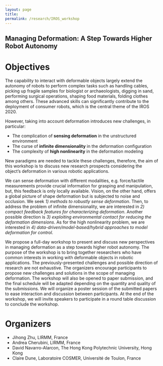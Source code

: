 ```yaml
---
layout: page
title:
permalink: /research/IROS_workshop
---
```

## Managing Deformation: A Step Towards Higher Robot Autonomy

# Objectives
The capability to interact with deformable objects largely extend the autonomy of robots to perform complex tasks such as handling cables, picking up fragile samples for biologist or archaeologists, digging in sand, performing surgical operations, shaping food materials, folding clothes among others. These advanced skills can significantly contribute to the deployment of consumer robots, which is the central theme of the IROS 2020.

However, taking into account deformation introduces new challenges, in particular:
 - The complication of **sensing deformation** in the unstructured environment  
 - The curse of **infinite dimensionality** in the deformation configuration
 - The complexity of **high nonlinearity** in the deformation modeling

New paradigms are needed to tackle these challenges, therefore, the aim of  this workshop is  to discuss new research prospects considering the object’s deformation in various robotic applications.

We can sense deformation with different modalities, e.g. force/tactile measurements provide crucial information for grasping and manipulation, but, this feedback is only locally available. Vision, on the other hand, offers a global picture of shape deformation but is subjected to noise and occlusion. We seek *1) methods to robustly sense deformation*. Then, to address the problem of infinite dimensionality, we are interested in *2) compact feedback features for characterizing deformation*. Another possible direction is *3) exploiting environmental contact for reducing the deformation dimensions*. As for the high nonlinearity problem, we are interested in *4) data-driven/model-based/hybrid approaches to model deformation for control*.

We propose a full-day workshop to present and discuss new perspectives in managing deformation as a step towards higher robot autonomy. The purpose of the workshop is to bring together researchers who have common interests in working with deformable objects in robotic applications. The previously-presented challenges and possible direction of research are not exhaustive. The organizers encourage participants to propose new challenges and solutions in the scope of managing deformation. The workshop will also be opened to paper submission, and the final schedule will be adapted depending on the quantity and quality of the submissions. We will organize a poster session of the submitted papers to ease interaction and discussion between participants. At the end of the workshop, we will invite speakers to participate in a round table discussion to conclude the workshop.

# Organizers
- Jihong Zhu, LIRMM, France
- Andrea Cherubini, LIRMM, France
- David Navarro-Alarcon, The Hong Kong Polytechnic University, Hong Kong
- Claire Dune, Laboratoire COSMER, Université de Toulon, France
